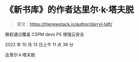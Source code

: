 # 《新书库》的作者达里尔·k·塔夫脱

> 原文：<https://thenewstack.io/author/darryl-taft/>

微软通过覆盖 CSPM devo PS 增强云安全

2022 年 10 月 13 日上午 11 点 38 分

达里尔·k·塔夫脱